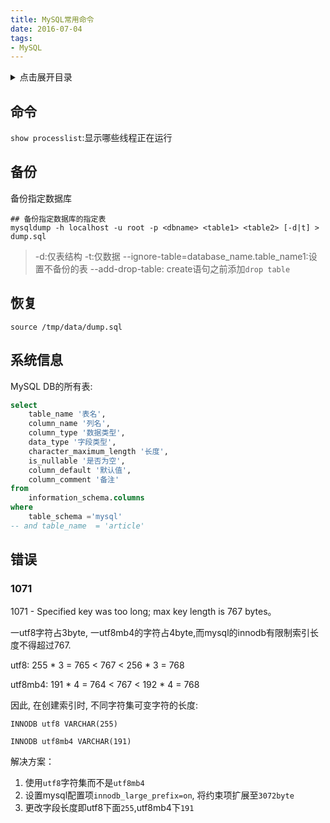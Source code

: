 ```yaml
---
title: MySQL常用命令
date: 2016-07-04
tags:
- MySQL
---
```

<details>
<summary>点击展开目录</summary>
<!-- TOC -->

- [命令](#命令)
- [备份](#备份)
- [恢复](#恢复)
- [系统信息](#系统信息)
- [错误](#错误)
    - [1071](#1071)

<!-- /TOC -->
</details>

## 命令

`show processlist`:显示哪些线程正在运行

## 备份

备份指定数据库

```shell
## 备份指定数据库的指定表
mysqldump -h localhost -u root -p <dbname> <table1> <table2> [-d|t] > dump.sql
```
> -d:仅表结构
> -t:仅数据
> --ignore-table=database_name.table_name1:设置不备份的表
> --add-drop-table: create语句之前添加`drop table`

## 恢复

```shell
source /tmp/data/dump.sql
```

## 系统信息

MySQL DB的所有表:

```sql
select
    table_name '表名',
    column_name '列名',
    column_type '数据类型',
    data_type '字段类型',
    character_maximum_length '长度',
    is_nullable '是否为空',
    column_default '默认值',
    column_comment '备注'
from
    information_schema.columns
where
    table_schema ='mysql'
-- and table_name  = 'article'
```

## 错误

### 1071

1071 - Specified key was too long; max key length is 767 bytes。

一utf8字符占3byte, 一utf8mb4的字符占4byte,而mysql的innodb有限制索引长度不得超过767.

utf8: 255 * 3 = 765 < 767 < 256 * 3 = 768

utf8mb4: 191 * 4 = 764 < 767 < 192 * 4 = 768

因此, 在创建索引时, 不同字符集可变字符的长度:

`INNODB utf8 VARCHAR(255)`

`INNODB utf8mb4 VARCHAR(191)`

解决方案：

1. 使用`utf8`字符集而不是`utf8mb4`
2. 设置mysql配置项`innodb_large_prefix=on`, 将约束项扩展至`3072byte`
3. 更改字段长度即utf8下面`255`,utf8mb4下`191`
